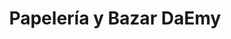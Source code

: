 ---
title: "Papelería y Bazar DaEmy"
url: /loja-ecuador/papeleria-y-bazar-daemy/
shop: material de oficina
---